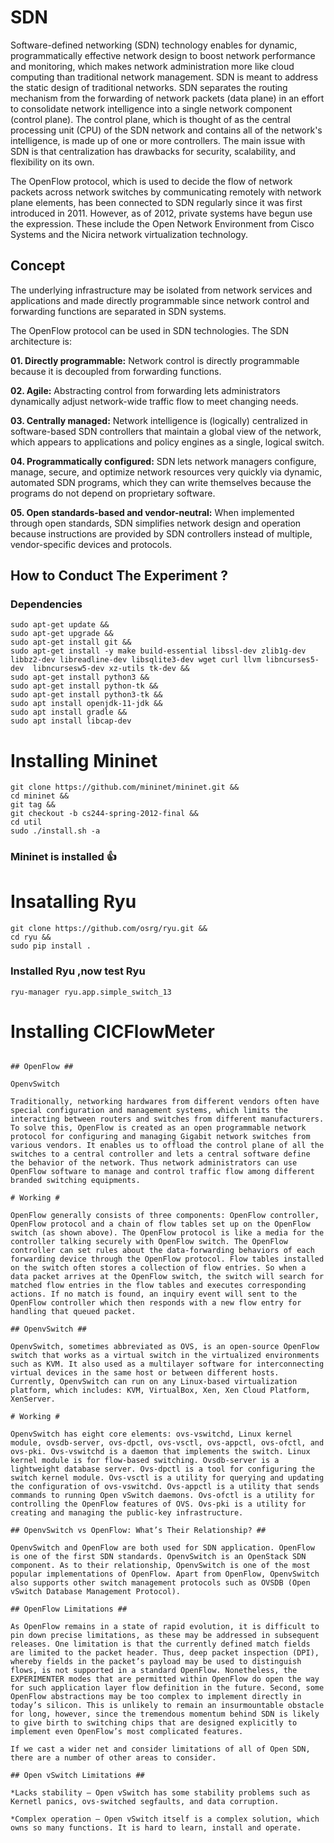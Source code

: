 # SDN #
Software-defined networking (SDN) technology enables for dynamic, programmatically effective network design to boost network performance and monitoring, which makes network administration more like cloud computing than traditional network management. SDN is meant to address the static design of traditional networks. SDN separates the routing mechanism from the forwarding of network packets (data plane) in an effort to consolidate network intelligence into a single network component (control plane). The control plane, which is thought of as the central processing unit (CPU) of the SDN network and contains all of the network's intelligence, is made up of one or more controllers. The main issue with SDN is that centralization has drawbacks for security, scalability, and flexibility on its own.

The OpenFlow protocol, which is used to decide the flow of network packets across network switches by communicating remotely with network plane elements, has been connected to SDN regularly since it was first introduced in 2011. However, as of 2012, private systems have begun use the expression. These include the Open Network Environment from Cisco Systems and the Nicira network virtualization technology.
## Concept ##
The underlying infrastructure may be isolated from network services and applications and made directly programmable since network control and forwarding functions are separated in SDN systems.

The OpenFlow protocol can be used in SDN technologies. The SDN architecture is: 

**01. Directly programmable:** Network control is directly programmable because it is decoupled from forwarding functions.
   
**02. Agile:** Abstracting control from forwarding lets administrators dynamically adjust network-wide traffic flow to meet changing needs.
    
**03. Centrally managed:** Network intelligence is (logically) centralized in software-based SDN controllers that maintain a global view of the network, which appears to applications and policy engines as a single, logical switch.
    
**04. Programmatically configured:** SDN lets network managers configure, manage, secure, and optimize network resources very quickly via dynamic, automated SDN programs, which they can write themselves because the programs do not depend on proprietary software.
    
**05. Open standards-based and vendor-neutral:** When implemented through open standards, SDN simplifies network design and operation because instructions are provided by SDN controllers instead of multiple, vendor-specific devices and protocols.
   
## How to Conduct The Experiment ? ##

### Dependencies ###

```
sudo apt-get update &&
sudo apt-get upgrade &&
sudo apt-get install git &&
sudo apt-get install -y make build-essential libssl-dev zlib1g-dev libbz2-dev libreadline-dev libsqlite3-dev wget curl llvm libncurses5-dev  libncursesw5-dev xz-utils tk-dev &&
sudo apt-get install python3 &&
sudo apt-get install python-tk &&
sudo apt-get install python3-tk &&
sudo apt install openjdk-11-jdk &&
sudo apt install gradle &&
sudo apt install libcap-dev
```

# Installing Mininet #
```
git clone https://github.com/mininet/mininet.git &&
cd mininet &&
git tag &&
git checkout -b cs244-spring-2012-final &&
cd util
sudo ./install.sh -a 
```
### Mininet is installed :thumbsup:

                     
# Insatalling Ryu #                 
```
git clone https://github.com/osrg/ryu.git &&
cd ryu &&
sudo pip install .
```
### Installed Ryu ,now test Ryu
```
ryu-manager ryu.app.simple_switch_13
```

# Installing CICFlowMeter
```

## OpenFlow ##

OpenvSwitch

Traditionally, networking hardwares from different vendors often have special configuration and management systems, which limits the interacting between routers and switches from different manufacturers. To solve this, OpenFlow is created as an open programmable network protocol for configuring and managing Gigabit network switches from various vendors. It enables us to offload the control plane of all the switches to a central controller and lets a central software define the behavior of the network. Thus network administrators can use OpenFlow software to manage and control traffic flow among different branded switching equipments.

# Working #

OpenFlow generally consists of three components: OpenFlow controller, OpenFlow protocol and a chain of flow tables set up on the OpenFlow switch (as shown above). The OpenFlow protocol is like a media for the controller talking securely with OpenFlow switch. The OpenFlow controller can set rules about the data-forwarding behaviors of each forwarding device through the OpenFlow protocol. Flow tables installed on the switch often stores a collection of flow entries. So when a data packet arrives at the OpenFlow switch, the switch will search for matched flow entries in the flow tables and executes corresponding actions. If no match is found, an inquiry event will sent to the OpenFlow controller which then responds with a new flow entry for handling that queued packet.

## OpenvSwitch ##

OpenvSwitch, sometimes abbreviated as OVS, is an open-source OpenFlow switch that works as a virtual switch in the virtualized environments such as KVM. It also used as a multilayer software for interconnecting virtual devices in the same host or between different hosts. Currently, OpenvSwitch can run on any Linux-based virtualization platform, which includes: KVM, VirtualBox, Xen, Xen Cloud Platform, XenServer.

# Working #

OpenvSwitch has eight core elements: ovs-vswitchd, Linux kernel module, ovsdb-server, ovs-dpctl, ovs-vsctl, ovs-appctl, ovs-ofctl, and ovs-pki. Ovs-vswitchd is a daemon that implements the switch. Linux kernel module is for flow-based switching. Ovsdb-server is a lightweight database server. Ovs-dpctl is a tool for configuring the switch kernel module. Ovs-vsctl is a utility for querying and updating the configuration of ovs-vswitchd. Ovs-appctl is a utility that sends commands to running Open vSwitch daemons. Ovs-ofctl is a utility for controlling the OpenFlow features of OVS. Ovs-pki is a utility for creating and managing the public-key infrastructure.

## OpenvSwitch vs OpenFlow: What’s Their Relationship? ##

OpenvSwitch and OpenFlow are both used for SDN application. OpenFlow is one of the first SDN standards. OpenvSwitch is an OpenStack SDN component. As to their relationship, OpenvSwitch is one of the most popular implementations of OpenFlow. Apart from OpenFlow, OpenvSwitch also supports other switch management protocols such as OVSDB (Open vSwitch Database Management Protocol).

## OpenFlow Limitations ##

As OpenFlow remains in a state of rapid evolution, it is difficult to pin down precise limitations, as these may be addressed in subsequent releases. One limitation is that the currently defined match fields are limited to the packet header. Thus, deep packet inspection (DPI), whereby fields in the packet’s payload may be used to distinguish flows, is not supported in a standard OpenFlow. Nonetheless, the EXPERIMENTER modes that are permitted within OpenFlow do open the way for such application layer flow definition in the future. Second, some OpenFlow abstractions may be too complex to implement directly in today’s silicon. This is unlikely to remain an insurmountable obstacle for long, however, since the tremendous momentum behind SDN is likely to give birth to switching chips that are designed explicitly to implement even OpenFlow’s most complicated features.

If we cast a wider net and consider limitations of all of Open SDN, there are a number of other areas to consider.

## Open vSwitch Limitations ##

*Lacks stability – Open vSwitch has some stability problems such as Kernetl panics, ovs-switched segfaults, and data corruption.

*Complex operation – Open vSwitch itself is a complex solution, which owns so many functions. It is hard to learn, install and operate.


